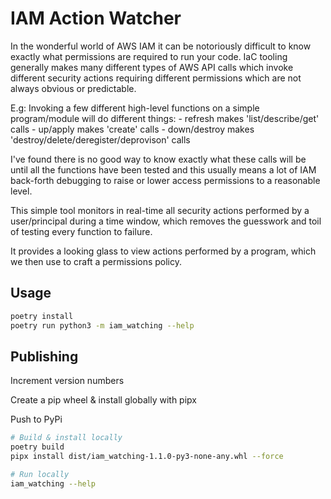 # IAM Action Watcher

In the wonderful world of AWS IAM it can be notoriously difficult to know exactly what permissions are required to run your code. IaC tooling generally makes many different types of AWS API calls which invoke different security actions requiring different permissions which are not always obvious or predictable.

E.g: Invoking a few different high-level functions on a simple program/module will do different things:
    - refresh makes 'list/describe/get' calls
    - up/apply makes 'create' calls
    - down/destroy makes 'destroy/delete/deregister/deprovison' calls

I've found there is no good way to know exactly what these calls will be until all the functions have been tested and this usually means a lot of IAM back-forth debugging to raise or lower access permissions to a reasonable level.

This simple tool monitors in real-time all security actions performed by a user/principal during a time window, which removes the guesswork and toil of testing every function to failure.

It provides a looking glass to view actions performed by a program, which we then use to craft a permissions policy.

## Usage

```bash
poetry install
poetry run python3 -m iam_watching --help
```

## Publishing

Increment version numbers

Create a pip wheel & install globally with pipx

Push to PyPi

```bash
# Build & install locally
poetry build
pipx install dist/iam_watching-1.1.0-py3-none-any.whl --force

# Run locally
iam_watching --help
```
